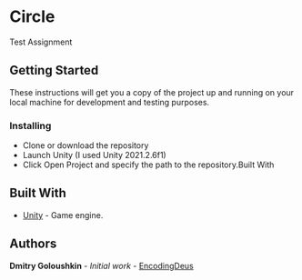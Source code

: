 # Circle
Test Assignment

## Getting Started
These instructions will get you a copy of the project up and running on your local machine for development and testing purposes.

### Installing
* Clone or download the repository
* Launch Unity (I used Unity 2021.2.6f1)
* Click Open Project and specify the path to the repository.Built With
## Built With

* [Unity](https://unity.com) - Game engine.
## Authors

**Dmitry Goloushkin** - *Initial work* - [EncodingDeus](https://github.com/EncodingDeus)
